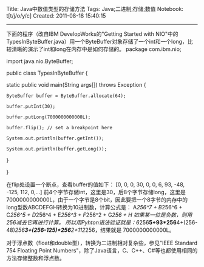 Title: Java中数值类型的存储方法
Tags: Java;二进制;存储;数值
Notebook: t[t/j/o/y/c]
Created: 2011-08-18 15:40:15

------

下面的程序（改自IBM DevelopWorks的"Getting Started with NIO"中的TypesInByteBuffer.java）用一个ByteBuffer对象存储了一个int和一个long，比较清晰的演示了int和long在内存中是如何存储的。 
 package com.ibm.nio; 

 import java.nio.ByteBuffer; 

 public class TypesInByteBuffer { 

  static public void main(String args[]) throws Exception { 

    ByteBuffer buffer = ByteBuffer.allocate(64); 

    buffer.putInt(30); 

    buffer.putLong(7000000000000L); 

    buffer.flip(); // set a breakpoint here 

    System.out.println(buffer.getInt()); 

    System.out.println(buffer.getLong()); 

   } 

 } 

 在flip处设置一个断点，查看buffer的值如下： 
 [0, 0, 0, 30, 0, 0, 6, 93, -48, -125, 112, 0,...] 
 前4个字节存储int，这里是30，后8个字节存储long，这里是 7000000000000L，由于一个字节是8个bit，因此要把一个8字节的内存中的long型数ABCDEFGH转换为10进制数，计算公式是： 
 A*256^7 + B*256^6 + C*256^5 + D*256^4 + E*256^3 + F*256^2 + G*256 + H 
 如果某一位是负数，则用256减去它再进行计算。 
 所以用Pyhton语法验证就是：6*256**5+93*256**4+(256-48)*256**3+(256-125)*256**2+112*256，结果就是 7000000000000L。 
 
 对于浮点数（float和double型），转换为二进制相对复杂些，参见"IEEE Standard 754 Floating Point Numbers"，除了Java语言，C、C++、C#等也都使用相同的方法存储整数和浮点数。
